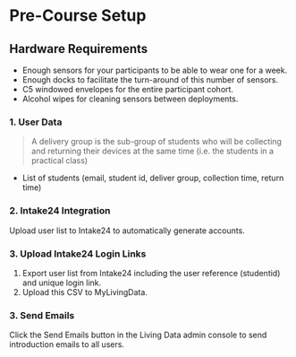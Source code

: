 # Pre-Course Setup

## Hardware Requirements

* Enough sensors for your participants to be able to wear one for a week.
* Enough docks to facilitate the turn-around of this number of sensors.
* C5 windowed envelopes for the entire participant cohort.
* Alcohol wipes for cleaning sensors between deployments.

### 1. User Data

> A delivery group is the sub-group of students who will be collecting and returning their devices at the same time \(i.e. the students in a practical class\)

* List of students \(email, student id, deliver group, collection time, return time\)

### 2. Intake24 Integration

Upload user list to Intake24 to automatically generate accounts.

### 3. Upload Intake24 Login Links

1. Export user list from Intake24 including the user reference \(studentid\) and unique login link.
2. Upload this CSV to MyLivingData.

### 3. Send Emails

Click the Send Emails button in the Living Data admin console to send introduction emails to all users.


